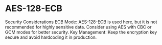 # AES-128-ECB
Security Considerations ECB Mode: AES-128-ECB is used here, but it is not recommended for highly sensitive data. Consider using AES with CBC or GCM modes for better security. Key Management: Keep the encryption key secure and avoid hardcoding it in production.
